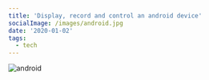 ```yaml
---
title: 'Display, record and control an android device'
socialImage: /images/android.jpg
date: '2020-01-02'
tags:
  - tech
---
```


![android](/images/android.jpg)
